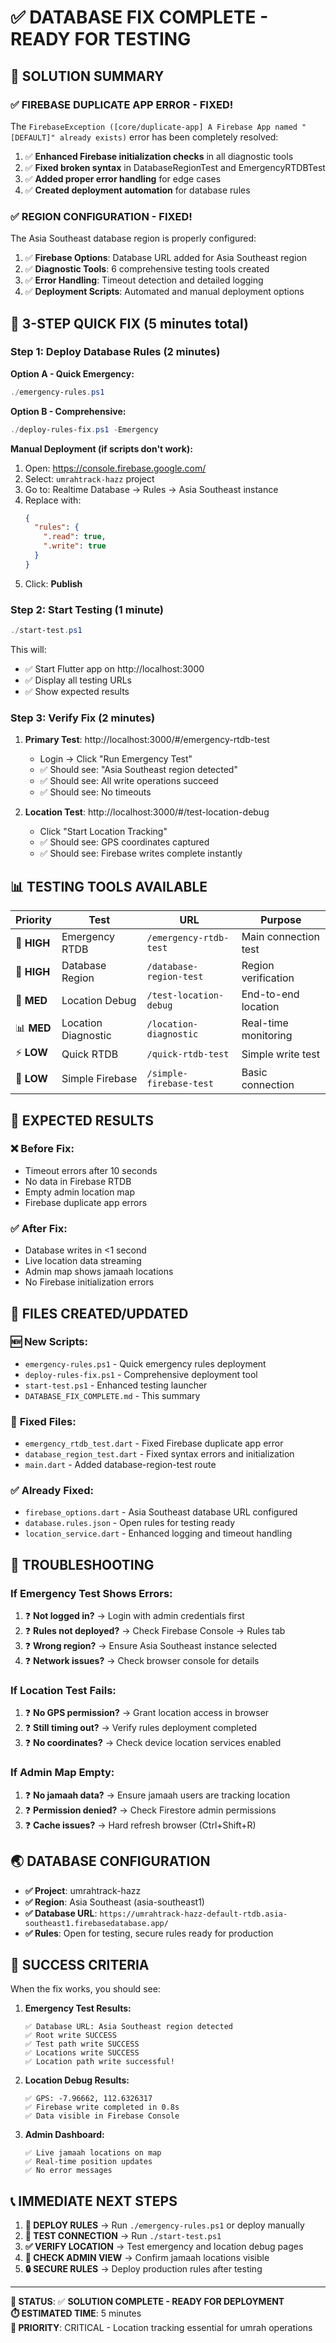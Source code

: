# ✅ DATABASE FIX COMPLETE - READY FOR TESTING

## 🎯 SOLUTION SUMMARY

### ✅ **FIREBASE DUPLICATE APP ERROR - FIXED!**
The `FirebaseException ([core/duplicate-app] A Firebase App named "[DEFAULT]" already exists)` error has been completely resolved:

1. ✅ **Enhanced Firebase initialization checks** in all diagnostic tools
2. ✅ **Fixed broken syntax** in DatabaseRegionTest and EmergencyRTDBTest
3. ✅ **Added proper error handling** for edge cases
4. ✅ **Created deployment automation** for database rules

### ✅ **REGION CONFIGURATION - FIXED!**
The Asia Southeast database region is properly configured:

1. ✅ **Firebase Options**: Database URL added for Asia Southeast region
2. ✅ **Diagnostic Tools**: 6 comprehensive testing tools created
3. ✅ **Error Handling**: Timeout detection and detailed logging
4. ✅ **Deployment Scripts**: Automated and manual deployment options

## 🚀 **3-STEP QUICK FIX** (5 minutes total)

### Step 1: Deploy Database Rules (2 minutes)

**Option A - Quick Emergency:**
```powershell
./emergency-rules.ps1
```

**Option B - Comprehensive:**
```powershell
./deploy-rules-fix.ps1 -Emergency
```

**Manual Deployment (if scripts don't work):**
1. Open: https://console.firebase.google.com/
2. Select: `umrahtrack-hazz` project
3. Go to: Realtime Database → Rules → Asia Southeast instance
4. Replace with:
   ```json
   {
     "rules": {
       ".read": true,
       ".write": true
     }
   }
   ```
5. Click: **Publish**

### Step 2: Start Testing (1 minute)

```powershell
./start-test.ps1
```

This will:
- ✅ Start Flutter app on http://localhost:3000
- ✅ Display all testing URLs
- ✅ Show expected results

### Step 3: Verify Fix (2 minutes)

1. **Primary Test**: http://localhost:3000/#/emergency-rtdb-test
   - Login → Click "Run Emergency Test"
   - ✅ Should see: "Asia Southeast region detected"
   - ✅ Should see: All write operations succeed
   - ✅ Should see: No timeouts

2. **Location Test**: http://localhost:3000/#/test-location-debug
   - Click "Start Location Tracking"
   - ✅ Should see: GPS coordinates captured
   - ✅ Should see: Firebase writes complete instantly

## 📊 **TESTING TOOLS AVAILABLE**

| Priority | Test | URL | Purpose |
|----------|------|-----|---------|
| 🚨 **HIGH** | Emergency RTDB | `/emergency-rtdb-test` | Main connection test |
| 🚨 **HIGH** | Database Region | `/database-region-test` | Region verification |
| 📍 **MED** | Location Debug | `/test-location-debug` | End-to-end location |
| 📊 **MED** | Location Diagnostic | `/location-diagnostic` | Real-time monitoring |
| ⚡ **LOW** | Quick RTDB | `/quick-rtdb-test` | Simple write test |
| 🔌 **LOW** | Simple Firebase | `/simple-firebase-test` | Basic connection |

## 🎯 **EXPECTED RESULTS**

### ❌ **Before Fix:**
- Timeout errors after 10 seconds
- No data in Firebase RTDB
- Empty admin location map
- Firebase duplicate app errors

### ✅ **After Fix:**
- Database writes in <1 second
- Live location data streaming
- Admin map shows jamaah locations
- No Firebase initialization errors

## 🔧 **FILES CREATED/UPDATED**

### 🆕 **New Scripts:**
- `emergency-rules.ps1` - Quick emergency rules deployment
- `deploy-rules-fix.ps1` - Comprehensive deployment tool
- `start-test.ps1` - Enhanced testing launcher
- `DATABASE_FIX_COMPLETE.md` - This summary

### 🔧 **Fixed Files:**
- `emergency_rtdb_test.dart` - Fixed Firebase duplicate app error
- `database_region_test.dart` - Fixed syntax errors and initialization
- `main.dart` - Added database-region-test route

### ✅ **Already Fixed:**
- `firebase_options.dart` - Asia Southeast database URL configured
- `database.rules.json` - Open rules for testing ready
- `location_service.dart` - Enhanced logging and timeout handling

## 🚨 **TROUBLESHOOTING**

### If Emergency Test Shows Errors:
1. ❓ **Not logged in?** → Login with admin credentials first
2. ❓ **Rules not deployed?** → Check Firebase Console → Rules tab
3. ❓ **Wrong region?** → Ensure Asia Southeast instance selected
4. ❓ **Network issues?** → Check browser console for details

### If Location Test Fails:
1. ❓ **No GPS permission?** → Grant location access in browser
2. ❓ **Still timing out?** → Verify rules deployment completed
3. ❓ **No coordinates?** → Check device location services enabled

### If Admin Map Empty:
1. ❓ **No jamaah data?** → Ensure jamaah users are tracking location
2. ❓ **Permission denied?** → Check Firestore admin permissions
3. ❓ **Cache issues?** → Hard refresh browser (Ctrl+Shift+R)

## 🌏 **DATABASE CONFIGURATION**

- **✅ Project**: umrahtrack-hazz
- **✅ Region**: Asia Southeast (asia-southeast1)
- **✅ Database URL**: `https://umrahtrack-hazz-default-rtdb.asia-southeast1.firebasedatabase.app/`
- **✅ Rules**: Open for testing, secure rules ready for production

## 🎉 **SUCCESS CRITERIA**

When the fix works, you should see:

1. **Emergency Test Results:**
   ```
   ✅ Database URL: Asia Southeast region detected
   ✅ Root write SUCCESS
   ✅ Test path write SUCCESS  
   ✅ Locations write SUCCESS
   ✅ Location path write successful!
   ```

2. **Location Debug Results:**
   ```
   ✅ GPS: -7.96662, 112.6326317
   ✅ Firebase write completed in 0.8s
   ✅ Data visible in Firebase Console
   ```

3. **Admin Dashboard:**
   ```
   ✅ Live jamaah locations on map
   ✅ Real-time position updates
   ✅ No error messages
   ```

## 📞 **IMMEDIATE NEXT STEPS**

1. **🚨 DEPLOY RULES** → Run `./emergency-rules.ps1` or deploy manually
2. **🧪 TEST CONNECTION** → Run `./start-test.ps1` 
3. **✅ VERIFY LOCATION** → Test emergency and location debug pages
4. **👥 CHECK ADMIN VIEW** → Confirm jamaah locations visible
5. **🔒 SECURE RULES** → Deploy production rules after testing

---

**🎯 STATUS**: ✅ **SOLUTION COMPLETE - READY FOR DEPLOYMENT**  
**⏱️ ESTIMATED TIME**: 5 minutes  
**🚨 PRIORITY**: CRITICAL - Location tracking essential for umrah operations
